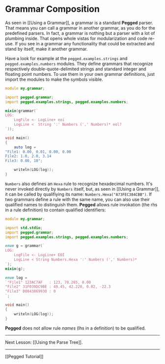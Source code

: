 Grammar Composition
===================

As seen in [[Using a Grammar]], a grammar is a standard **Pegged** parser. That means you can call a grammar in another grammar, as you do for the predefined parsers. In fact, a grammar is nothing but a parser with a lot of plumbing inside. That opens whole vistas for modularization and code re-use. If you see in a grammar any functionality that could be extracted and stand by itself, make it another grammar.

Have a look for example at the `pegged.examples.strings` and `pegged.examples.numbers` modules. They define grammars that recognize respectively double-quote-delimited strings and standard integer and floating point numbers. To use them in your own grammar definitions, just import the modules to make the symbols visible.

```d
module my.grammar;

import pegged.grammar;
import pegged.examples.strings, pegged.examples.numbers;

mixin(grammar(`
LOG:
    LogFile <- LogLine+ eoi
    LogLine <  String ':' Numbers (',' Numbers)* eol?
`));

void main()
{
	auto log =
"File1: 0.00, 0.01, 0.00, 0.00
File2: 1.0, 2.0, 3.14
File3: 0.00, 10";

	writeln(LOG(log));
}
```

`Numbers` also defines an `Hexa` rule to recognize hexadecimal numbers. It's never invoked directly by `Numbers` itself, but, as seen in [[Using a Grammar]], it can be called by qualifiying its name: `Numbers.Hexa("A73FEC384CBB")`. If two grammars define a rule with the same name, you can also use their qualified names to distinguish them. **Pegged** allows rule invokation (the rhs in a rule definition) to contain qualified identifiers:

```d
module my.grammar;

import std.stdio;
import pegged.grammar;
import pegged.examples.strings, pegged.examples.numbers;

enum g = grammar(`
LOG:
    LogFile <- LogLine+ EOI
    LogLine < String Numbers.Hexa ':' Numbers (',' Numbers)*
`);
mixin(g);

enum log =
`"File1" 123AC7AF   : 123, 78.265, 0.00
"File2" 31F039DC9BE : 49.45, 42.220, 0.02, -22.3
"File3" D0043869930 : 0
`;

void main()
{
    writeln(LOG(log));
}
```

**Pegged** does not allow rule *names* (lhs in a definition) to be qualified.

* * * *

Next Lesson: [[Using the Parse Tree]].

* * * *

[[Pegged Tutorial]]

